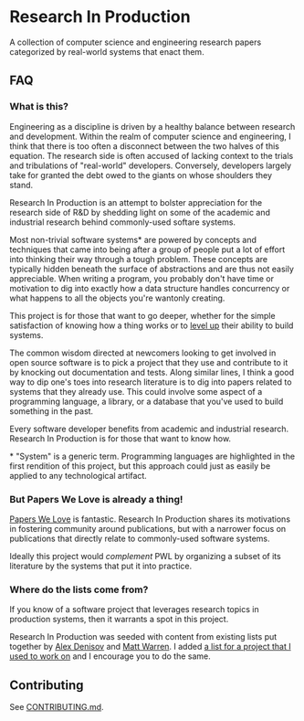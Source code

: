 # Research In Production

A collection of computer science and engineering research papers
categorized by real-world systems that enact them.

## FAQ

### What is this?

Engineering as a discipline is driven by a healthy balance between
research and development. Within the realm of computer science and
engineering, I think that there is too often a disconnect between the
two halves of this equation. The research side is often accused of
lacking context to the trials and tribulations of "real-world"
developers. Conversely, developers largely take for granted the debt
owed to the giants on whose shoulders they stand.

Research In Production is an attempt to bolster appreciation for the
research side of R&D by shedding light on some of the academic and
industrial research behind commonly-used softare systems.

Most non-trivial software systems* are powered by concepts and
techniques that came into being after a group of people put a lot of
effort into thinking their way through a tough problem. These concepts
are typically hidden beneath the surface of abstractions and are thus
not easily appreciable. When writing a program, you probably don't
have time or motivation to dig into exactly how a data structure
handles concurrency or what happens to all the objects you're wantonly
creating.

This project is for those that want to go deeper, whether for the
simple satisfaction of knowing how a thing works or to
[level up](https://mechanical-sympathy.blogspot.com/2011/07/why-mechanical-sympathy.html)
their ability to build systems.

The common wisdom directed at newcomers looking to get involved in
open source software is to pick a project that they use and contribute
to it by knocking out documentation and tests. Along similar lines, I
think a good way to dip one's toes into research literature is to dig
into papers related to systems that they already use. This could
involve some aspect of a programming language, a library, or a
database that you've used to build something in the past.

Every software developer benefits from academic and industrial
research. Research In Production is for those that want to know how.

\* "System" is a generic term. Programming languages are highlighted
in the first rendition of this project, but this approach could just
as easily be applied to any technological artifact.

### But Papers We Love is already a thing!

[Papers We Love](http://paperswelove.org/) is fantastic. Research In
Production shares its motivations in fostering community around
publications, but with a narrower focus on publications that directly
relate to commonly-used software systems.

Ideally this project would _complement_ PWL by organizing a subset of
its literature by the systems that put it into practice.

### Where do the lists come from?

If you know of a software project that leverages research topics in
production systems, then it warrants a spot in this project.

Research In Production was seeded with content from existing lists put
together by [Alex Denisov](https://github.com/AlexDenisov) and
[Matt Warren](https://github.com/mattwarren/). I added
[a list for a project that I used to work on](https://github.com/evnm/research-in-production/blob/master/finagle.md)
and I encourage you to do the same.

## Contributing

See
[CONTRIBUTING.md](https://github.com/evnm/research-in-production/blob/master/CONTRIBUTING.md).
